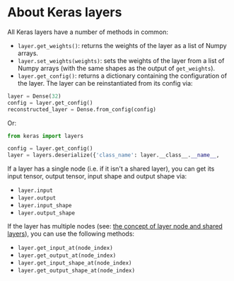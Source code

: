 # About Keras layers

All Keras layers have a number of methods in common:

- `layer.get_weights()`: returns the weights of the layer as a list of Numpy arrays.
- `layer.set_weights(weights)`: sets the weights of the layer from a list of Numpy arrays (with the same shapes as the output of `get_weights`).
- `layer.get_config()`: returns a dictionary containing the configuration of the layer. The layer can be reinstantiated from its config via:

```python
layer = Dense(32)
config = layer.get_config()
reconstructed_layer = Dense.from_config(config)
```

Or:

```python
from keras import layers

config = layer.get_config()
layer = layers.deserialize({'class_name': layer.__class__.__name__,       'config': config})
```

If a layer has a single node (i.e. if it isn't a shared layer), you can get its input tensor, output tensor, input shape and output shape via:

- `layer.input`
- `layer.output`
- `layer.input_shape`
- `layer.output_shape`

If the layer has multiple nodes (see: [the concept of layer node and shared layers](/getting-started/functional-api-guide/#the-concept-of-layer-node)), you can use the following methods:

- `layer.get_input_at(node_index)`
- `layer.get_output_at(node_index)`
- `layer.get_input_shape_at(node_index)`
- `layer.get_output_shape_at(node_index)`